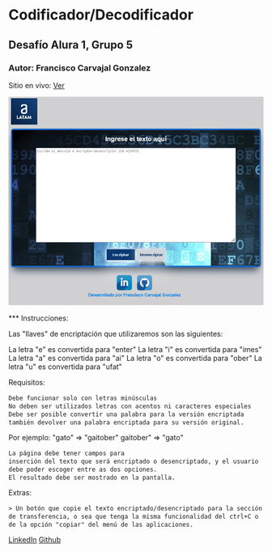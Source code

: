 # Codificador/Decodificador
## Desafío Alura 1, Grupo 5
### Autor: Francisco Carvajal Gonzalez

Sitio en vivo: [Ver](https://pacokenobi.github.io/encriptador-desencriptador/)

![Codificador/Decodificador](/img/Screenshot.png)

*** Instrucciones:

Las "llaves" de encriptación que utilizaremos son las siguientes:

La letra "e" es convertida para "enter"
La letra "i" es convertida para "imes"
La letra "a" es convertida para "ai"
La letra "o" es convertida para "ober"
La letra "u" es convertida para "ufat"

Requisitos:

    Debe funcionar solo con letras minúsculas
    No deben ser utilizados letras con acentos ni caracteres especiales
    Debe ser posible convertir una palabra para la versión encriptada también devolver una palabra encriptada para su versión original.

Por ejemplo:
"gato" => "gaitober"
gaitober" => "gato"

    La página debe tener campos para
    inserción del texto que será encriptado o desencriptado, y el usuario debe poder escoger entre as dos opciones.
    El resultado debe ser mostrado en la pantalla.

Extras:

    > Un botón que copie el texto encriptado/desencriptado para la sección de transferencia, o sea que tenga la misma funcionalidad del ctrl+C o de la opción "copiar" del menú de las aplicaciones.

[LinkedIn](https://www.linkedin.com/in/francisco-carvajal-gonzalez/)
[Github](https://github.com/pacokenobi/)

